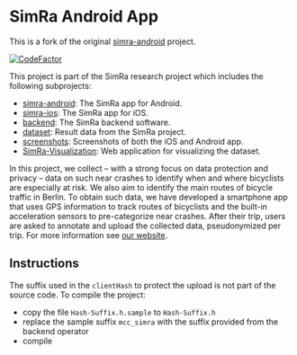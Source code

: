 # SimRa Android App

This is a fork of the original [simra-android](https://github.com/simra-project/simra-android/) project.

[![CodeFactor](https://www.codefactor.io/repository/github/simra-project/simra-android/badge)](https://www.codefactor.io/repository/github/simra-project/simra-android)

This project is part of the SimRa research project which includes the following subprojects:
- [simra-android](https://github.com/simra-project/simra-android/): The SimRa app for Android.
- [simra-ios](https://github.com/simra-project/simra-ios): The SimRa app for iOS.
- [backend](https://github.com/simra-project/backend): The SimRa backend software.
- [dataset](https://github.com/simra-project/dataset): Result data from the SimRa project.
- [screenshots](https://github.com/simra-project/screenshots): Screenshots of both the iOS and Android app.
- [SimRa-Visualization](https://github.com/simra-project/SimRa-Visualization): Web application for visualizing the dataset.

In this project, we collect – with a strong focus on data protection and privacy – data on such near crashes to identify when and where bicyclists are especially at risk. We also aim to identify the main routes of bicycle traffic in Berlin. To obtain such data, we have developed a smartphone app that uses GPS information to track routes of bicyclists and the built-in acceleration sensors to pre-categorize near crashes. After their trip, users are asked to annotate and upload the collected data, pseudonymized per trip.
For more information see [our website](https://www.digital-future.berlin/en/research/projects/simra/).

## Instructions

The suffix used in the `clientHash` to protect the upload is not part of the source code. 
To compile the project:

- copy the file `Hash-Suffix.h.sample` to `Hash-Suffix.h`
- replace the sample suffix `mcc_simra` with the suffix provided from the backend operator
- compile

